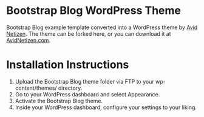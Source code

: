 Bootstrap Blog WordPress Theme
==============================

Bootstrap Blog example template converted into a WordPress theme by [Avid Netizen](http://www.avidnetizen.com/ "Avid Netizen"). The theme can be forked here, or you can download it at [AvidNetizen.com](http://www.avidnetizen.com/themes/bootstrap-blog/ "Bootstrap Blog | Avid Netizen").

Installation Instructions
=========================

1. Upload the Bootstrap Blog theme folder via FTP to your wp-content/themes/ directory.
2. Go to your WordPress dashboard and select Appearance.
3. Activate the Bootstrap Blog theme.
4. Inside your WordPress dashboard, configure your settings to your liking.
